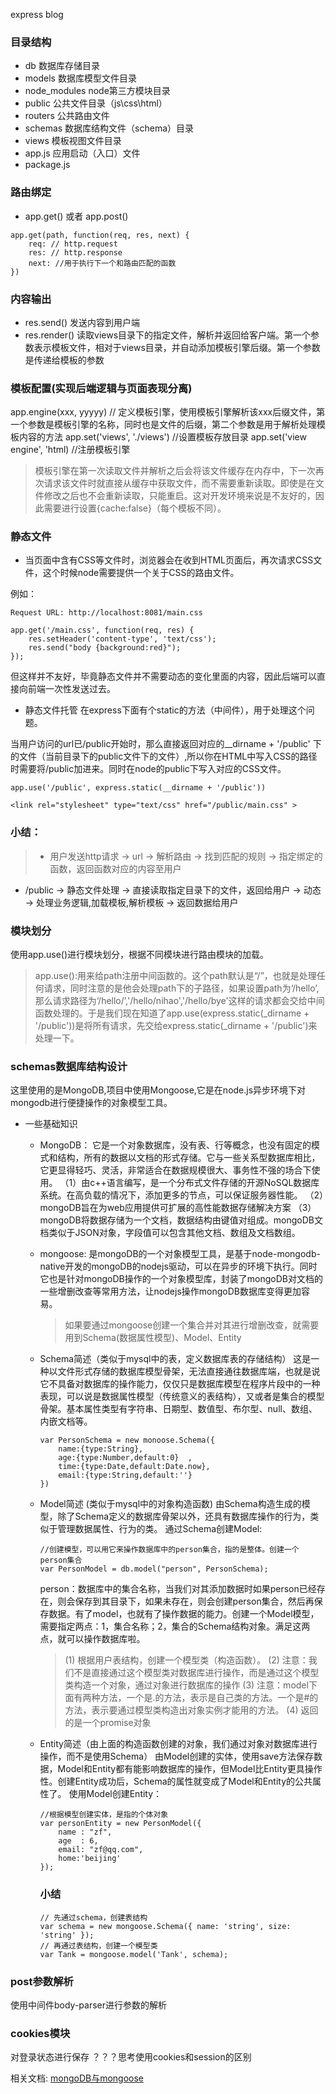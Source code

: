 express blog

### 目录结构

* db 数据库存储目录
* models 数据库模型文件目录
* node_modules node第三方模块目录
* public 公共文件目录（js\css\html）
* routers 公共路由文件
* schemas 数据库结构文件（schema）目录
* views 模板视图文件目录
* app.js 应用启动（入口）文件
* package.js


### 路由绑定
* app.get() 或者 app.post()
```
app.get(path, function(req, res, next) {
    req: // http.request
    res: // http.response
    next: //用于执行下一个和路由匹配的函数
})
```

### 内容输出

* res.send() 发送内容到用户端
* res.render() 读取views目录下的指定文件，解析并返回给客户端。第一个参数表示模板文件，相对于views目录，并自动添加模板引擎后缀。第一个参数是传递给模板的参数

### 模板配置(实现后端逻辑与页面表现分离)
app.engine(xxx, yyyyy) // 定义模板引擎，使用模板引擎解析该xxx后缀文件，第一个参数是模板引擎的名称，同时也是文件的后缀，第二个参数是用于解析处理模板内容的方法
app.set('views', './views') //设置模板存放目录
app.set('view engine', 'html) //注册模板引擎

> 模板引擎在第一次读取文件并解析之后会将该文件缓存在内存中，下一次再次请求该文件时就直接从缓存中获取文件，而不需要重新读取。即使是在文件修改之后也不会重新读取，只能重启。这对开发环境来说是不友好的，因此需要进行设置{cache:false}（每个模板不同）。


### 静态文件

* 当页面中含有CSS等文件时，浏览器会在收到HTML页面后，再次请求CSS文件，这个时候node需要提供一个关于CSS的路由文件。

例如：
```
Request URL: http://localhost:8081/main.css
```

```
app.get('/main.css', function(req, res) {
    res.setHeader('content-type', 'text/css');
    res.send("body {background:red}");
});
```

但这样并不友好，毕竟静态文件并不需要动态的变化里面的内容，因此后端可以直接向前端一次性发送过去。

* 静态文件托管
在express下面有个static的方法（中间件），用于处理这个问题。

当用户访问的url已/public开始时，那么直接返回对应的__dirname + '/public' 下的文件（当前目录下的public文件下的文件）,所以你在HTML中写入CSS的路径时需要将/public加进来。同时在node的public下写入对应的CSS文件。
```
app.use('/public', express.static(__dirname + '/public'))

<link rel="stylesheet" type="text/css" href="/public/main.css" >
```
### 小结：
> * 用户发送http请求 -> url -> 解析路由 -> 找到匹配的规则 -> 指定绑定的函数，返回函数对应的内容至用户

* /public -> 静态文件处理 -> 直接读取指定目录下的文件，返回给用户 -> 动态 -> 处理业务逻辑,加载模板,解析模板 -> 返回数据给用户


### 模块划分
使用app.use()进行模块划分，根据不同模块进行路由模块的加载。

>  app.use():用来给path注册中间函数的。这个path默认是“/”，也就是处理任何请求，同时注意的是他会处理path下的子路径，如果设置path为‘/hello’,那么请求路径为‘/hello/’,'/hello/nihao','/hello/bye'这样的请求都会交给中间函数处理的。于是我们现在知道了app.use(express.static(_dirname + '/public'))是将所有请求，先交给express.static(_dirname + '/public')来处理一下。


### schemas数据库结构设计
这里使用的是MongoDB,项目中使用Mongoose,它是在node.js异步环境下对mongodb进行便捷操作的对象模型工具。

* 一些基础知识
   * MongoDB： 它是一个对象数据库，没有表、行等概念，也没有固定的模式和结构，所有的数据以文档的形式存储。它与一些关系型数据库相比，它更显得轻巧、灵活，非常适合在数据规模很大、事务性不强的场合下使用。
（1）由c++语言编写，是一个分布式文件存储的开源NoSQL数据库系统。在高负载的情况下，添加更多的节点，可以保证服务器性能。
（2）mongoDB旨在为web应用提供可扩展的高性能数据存储解决方案
（3） mongoDB将数据存储为一个文档，数据结构由键值对组成。mongoDB文档类似于JSON对象，字段值可以包含其他文档、数组及文档数组。

    * mongoose: 是mongoDB的一个对象模型工具，是基于node-mongodb-native开发的mongoDB的nodejs驱动，可以在异步的环境下执行。同时它也是针对mongoDB操作的一个对象模型库，封装了mongoDB对文档的一些增删改查等常用方法，让nodejs操作mongoDB数据库变得更加容易。

        > 如果要通过mongoose创建一个集合并对其进行增删改查，就需要用到Schema(数据属性模型)、Model、Entity
    * Schema简述（类似于mysql中的表，定义数据库表的存储结构）
    这是一种以文件形式存储的数据库模型骨架，无法直接通往数据库端，也就是说它不具备对数据库的操作能力，仅仅只是数据库模型在程序片段中的一种表现，可以说是数据属性模型（传统意义的表结构），又或者是集合的模型骨架。基本属性类型有字符串、日期型、数值型、布尔型、null、数组、内嵌文档等。
        ```
        var PersonSchema = new monoose.Schema({
            name:{type:String},
            age:{type:Number,default:0}  ,
            time:{type:Date,default:Date.now},
            email:{type:String,default:''}  
        })
        ```
    * Model简述 (类似于mysql中的对象构造函数)
    由Schema构造生成的模型，除了Schema定义的数据库骨架以外，还具有数据库操作的行为，类似于管理数据属性、行为的类。
    通过Schema创建Model:
        ```
        //创建模型，可以用它来操作数据库中的person集合，指的是整体。创建一个person集合
        var PersonModel = db.model("person", PersonSchema);
        ```
        person：数据库中的集合名称，当我们对其添加数据时如果person已经存在，则会保存到其目录下，如果未存在，则会创建person集合，然后再保存数据。有了model，也就有了操作数据的能力。创建一个Model模型，需要指定两点：1，集合名称；2，集合的Schema结构对象。满足这两点，就可以操作数据库啦。
        > (1) 根据用户表结构，创建一个模型类（构造函数）。
          (2) 注意：我们不是直接通过这个模型类对数据库进行操作，而是通过这个模型类构造一个对象，通过对象进行数据库的操作
          (3) 注意：model下面有两种方法，一个是.的方法，表示是自己类的方法。一个是#的方法，表示要通过模型类构造出对象实例才能用的方法。
          (4) 返回的是一个promise对象
    * Entity简述（由上面的构造函数创建的对象，我们通过对象对数据库进行操作，而不是使用Schema）
        由Model创建的实体，使用save方法保存数据，Model和Entity都有能影响数据库的操作，但Model比Entity更具操作性。创建Entity成功后，Schema的属性就变成了Model和Entity的公共属性了。
        使用Model创建Entity：
        ```
        //根据模型创建实体，是指的个体对象
        var personEntity = new PersonModel({
            name : "zf",
            age  : 6,
            email: "zf@qq.com",
            home:'beijing'
        });
        ```

        ### 小结
        ```
        // 先通过schema，创建表结构
        var schema = new mongoose.Schema({ name: 'string', size: 'string' });
        // 再通过表结构，创建一个模型类
        var Tank = mongoose.model('Tank', schema);
        ```


### post参数解析
使用中间件body-parser进行参数的解析

### cookies模块
对登录状态进行保存
？？？思考使用cookies和session的区别










相关文档:
[mongoDB与mongoose](https://www.cnblogs.com/web-fengmin/p/6435681.html)